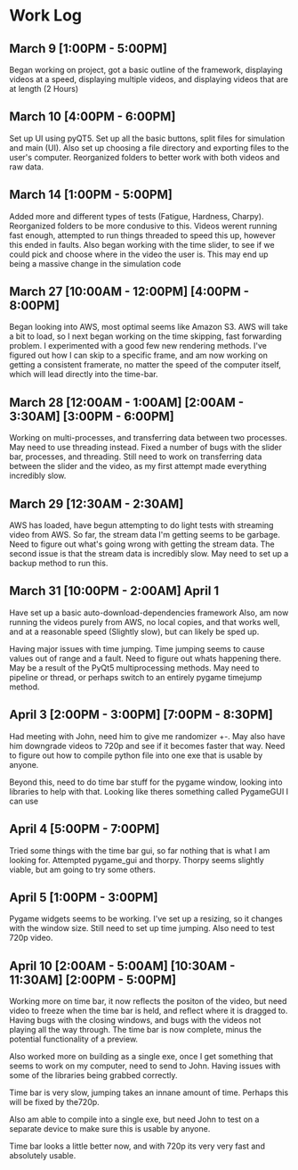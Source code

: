 # Work Log

## March 9 [1:00PM - 5:00PM]

Began working on project, got a basic outline of the framework, displaying videos at a speed, displaying multiple videos, and displaying videos that are at length (2 Hours)

## March 10 [4:00PM - 6:00PM]

Set up UI using pyQT5. Set up all the basic buttons, split files for simulation and main (UI). Also set up choosing a file directory and exporting files to the user's computer. Reorganized folders to better work with both videos and raw data.

## March 14 [1:00PM - 5:00PM]

Added more and different types of tests (Fatigue, Hardness, Charpy). Reorganized folders to be more condusive to this. Videos werent running fast enough, attempted to run things threaded to speed this up, however this ended in faults. Also began working with the time slider, to see if we could pick and choose where in the video the user is. This may end up being a massive change in the simulation code

## March 27 [10:00AM - 12:00PM] [4:00PM - 8:00PM]

Began looking into AWS, most optimal seems like Amazon S3. AWS will take a bit to load, so I next began working on the time skipping, fast forwarding problem. I experimented with a good few new rendering methods. I've figured out how I can skip to a specific frame, and am now working on getting a consistent framerate, no matter the speed of the computer itself, which will lead directly into the time-bar.

## March 28 [12:00AM - 1:00AM] [2:00AM - 3:30AM] [3:00PM - 6:00PM]

Working on multi-processes, and transferring data between two processes. May need to use threading instead. Fixed a number of bugs with the slider bar, processes, and threading. Still need to work on transferring data between the slider and the video, as my first attempt made everything incredibly slow.

## March 29 [12:30AM - 2:30AM]

AWS has loaded, have begun attempting to do light tests with streaming video from AWS. So far, the stream data I'm getting seems to be garbage. Need to figure out what's going wrong with getting the stream data. The second issue is that the stream data is incredibly slow. May need to set up a backup method to run this.

## March 31 [10:00PM - 2:00AM] April 1

Have set up a basic auto-download-dependencies framework
Also, am now running the videos purely from AWS, no local copies, and that works well, and at a reasonable speed (Slightly slow), but can likely be sped up.

Having major issues with time jumping. Time jumping seems to cause values out of range and a fault. Need to figure out whats happening there. May be a result of the PyQt5 multiprocessing methods. May need to pipeline or thread, or perhaps switch to an entirely pygame timejump method.

## April 3 [2:00PM - 3:00PM] [7:00PM - 8:30PM]

Had meeting with John, need him to give me randomizer +-. May also have him downgrade videos to 720p and see if it becomes faster that way. Need to figure out how to compile python file into one exe that is usable by anyone.

Beyond this, need to do time bar stuff for the pygame window, looking into libraries to help with that. Looking like theres something called PygameGUI I can use

## April 4 [5:00PM - 7:00PM]

Tried some things with the time bar gui, so far nothing that is what I am looking for. Attempted pygame_gui and thorpy. Thorpy seems slightly viable, but am going to try some others.

## April 5 [1:00PM - 3:00PM]

Pygame widgets seems to be working. I've set up a resizing, so it changes with the window size. Still need to set up time jumping. Also need to test 720p video.

## April 10 [2:00AM - 5:00AM] [10:30AM - 11:30AM] [2:00PM - 5:00PM]

Working more on time bar, it now reflects the positon of the video, but need video to freeze when the time bar is held, and reflect where it is dragged to. Having bugs with the closing windows, and bugs with the videos not playing all the way through. The time bar is now complete, minus the potential functionality of a preview.

Also worked more on building as a single exe, once I get something that seems to work on my computer, need to send to John. Having issues with some of the libraries being grabbed correctly.

Time bar is very slow, jumping takes an innane amount of time. Perhaps this will be fixed by the720p.

Also am able to compile into a single exe, but need John to test on a separate device to make sure this is usable by anyone.

Time bar looks a little better now, and with 720p its very very fast and absolutely usable.